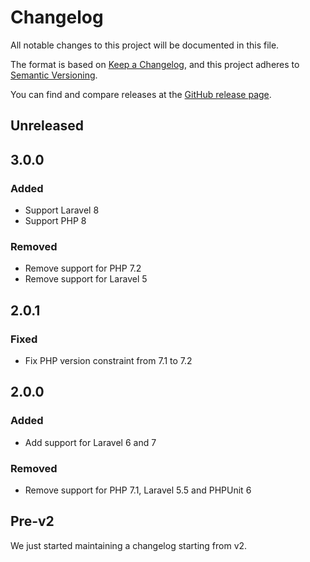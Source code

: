 # Changelog

All notable changes to this project will be documented in this file.

The format is based on [Keep a Changelog](https://keepachangelog.com/en/1.0.0/),
and this project adheres to [Semantic Versioning](https://semver.org/spec/v2.0.0.html).

You can find and compare releases at the [GitHub release page](https://github.com/mll-lab/laravel-conditional-migrations/releases).

## Unreleased

## 3.0.0

### Added

- Support Laravel 8
- Support PHP 8

### Removed

- Remove support for PHP 7.2
- Remove support for Laravel 5

## 2.0.1

### Fixed

- Fix PHP version constraint from 7.1 to 7.2

## 2.0.0

### Added

- Add support for Laravel 6 and 7

### Removed

- Remove support for PHP 7.1, Laravel 5.5 and PHPUnit 6

## Pre-v2

We just started maintaining a changelog starting from v2.
